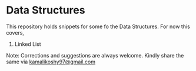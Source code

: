# Data Structures

This repository holds snippets for some fo the Data Structures.
For now this covers,
1) Linked List


Note: 
Corrections and suggestions are always welcome.
Kindly share the same via kamalikoshy97@gmail.com